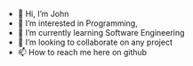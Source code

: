 - 👋 Hi, I’m John
- 👀 I’m interested in Programming, 
- 🌱 I’m currently learning Software Engineering
- 💞️ I’m looking to collaborate on any project
- 📫 How to reach me here on github

<!---
ShepstarShepherd/ShepstarShepherd is a ✨ special ✨ repository because its `README.md` (this file) appears on your GitHub profile.
You can click the Preview link to take a look at your changes.
--->

